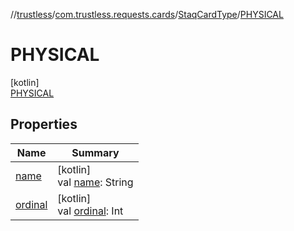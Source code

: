 //[trustless](../../../../index.md)/[com.trustless.requests.cards](../../index.md)/[StaqCardType](../index.md)/[PHYSICAL](index.md)

# PHYSICAL

[kotlin]\
[PHYSICAL](index.md)

## Properties

| Name | Summary |
|---|---|
| [name](../../../com.trustless.requests.kyc.retrieveSteps/-input-k-y-c-type/-d-o-c-u-m-e-n-t/index.md#-372974862%2FProperties%2F-1818097539) | [kotlin]<br>val [name](../../../com.trustless.requests.kyc.retrieveSteps/-input-k-y-c-type/-d-o-c-u-m-e-n-t/index.md#-372974862%2FProperties%2F-1818097539): String |
| [ordinal](../../../com.trustless.requests.kyc.retrieveSteps/-input-k-y-c-type/-d-o-c-u-m-e-n-t/index.md#-739389684%2FProperties%2F-1818097539) | [kotlin]<br>val [ordinal](../../../com.trustless.requests.kyc.retrieveSteps/-input-k-y-c-type/-d-o-c-u-m-e-n-t/index.md#-739389684%2FProperties%2F-1818097539): Int |
